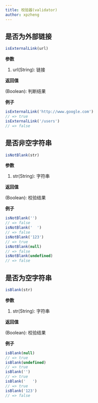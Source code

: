 ```yaml
---
title: 校验器(validator)
author: xpzheng
---
```


## 是否为外部链接

```js
isExternalLink(url)
```

**参数**

1. url(String): 链接

**返回值**

(Boolean): 判断结果

**例子**

```js
isExternalLink('http://www.google.com')
// => true
isExternalLink('/users')
// => false
```

<example>
  <validator-isExternalLink />
</example>

## 是否非空字符串

```js
isNotBlank(str)
```

**参数**

1. str(String): 字符串

**返回值**

(Boolean): 校验结果

**例子**

```js
isNotBlank('')
// => false
isNotBlank('  ')
// => false
isNotBlank('123')
// => true
isNotBlank(null)
// => false
isNotBlank(undefined)
// => false
```

<example>
  <validator-isNotBlank />
</example>

## 是否为空字符串

```js
isBlank(str)
```

**参数**

1. str(String): 字符串

**返回值**

(Boolean): 校验结果

**例子**

```js
isBlank(null)
// => true
isBlank(undefined)
// => true
isBlank('')
// => true
isBlank('   ')
// => true
isBlank('123')
// => false
```

<example>
  <validator-isBlank />
</example>